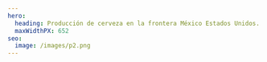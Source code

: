 ```yaml
---
hero:
  heading: Producción de cerveza en la frontera México Estados Unidos.
  maxWidthPX: 652
seo:
  image: /images/p2.png
---
```

